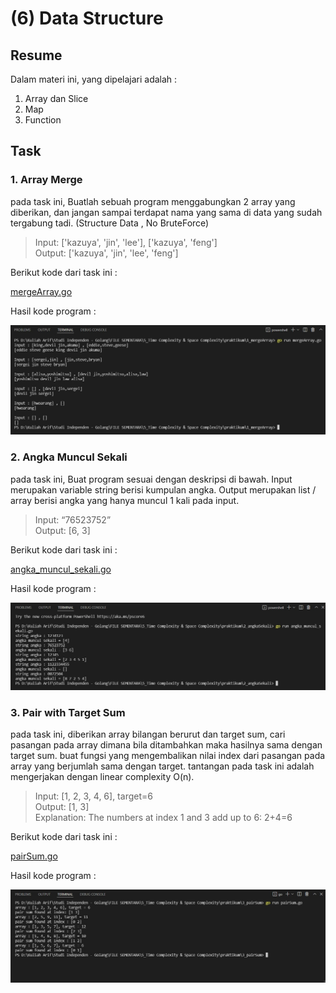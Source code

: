 # (6) Data Structure

## Resume
Dalam materi ini, yang dipelajari adalah :
1. Array dan Slice
2. Map
3. Function

## Task
### 1. Array Merge
pada task ini, Buatlah sebuah program menggabungkan 2 array yang diberikan, dan jangan sampai terdapat nama yang sama di data yang sudah tergabung tadi. (Structure Data , No BruteForce)
>Input: ['kazuya', 'jin', 'lee'], ['kazuya', 'feng']  
Output: ['kazuya', 'jin', 'lee', 'feng']

Berikut kode dari task ini :

[mergeArray.go](./praktikum/1_mergeArray/mergeArray.go)

Hasil kode program :

<img src="./screenshots/1_merge_array.jpg" width="900">

### 2. Angka Muncul Sekali
pada task ini, Buat program sesuai dengan deskripsi di bawah. Input merupakan variable string berisi kumpulan angka. Output merupakan list / array berisi angka yang hanya muncul 1 kali pada input.
>Input: “76523752”  
Output: [6, 3]

Berikut kode dari task ini :

[angka_muncul_sekali.go](./praktikum/2_angkaSekali/angka_muncul_sekali.go)

Hasil kode program :

<img src="./screenshots/2_angka_sekali.jpg" width="900">

### 3. Pair with Target Sum
pada task ini, diberikan array bilangan berurut dan target sum, cari pasangan pada array dimana bila ditambahkan maka hasilnya sama dengan target sum. buat fungsi yang mengembalikan nilai index dari pasangan pada array yang berjumlah sama dengan target. tantangan pada task ini adalah mengerjakan dengan linear complexity O(n).
>Input: [1, 2, 3, 4, 6], target=6  
Output: [1, 3]  
Explanation: The numbers at index 1 and 3 add up to 6: 2+4=6

Berikut kode dari task ini :

[pairSum.go](./praktikum/3_pairSum/pairSum.go)

Hasil kode program :

<img src="./screenshots/3_pair_sum.jpg" width="900">